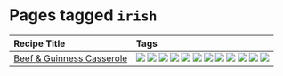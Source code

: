 # Pages tagged `irish`

|Recipe Title|Tags
|:---|:---|
|[Beef & Guinness Casserole](../recipes/beefandguinnesscasserole.md)|[![](https://img.shields.io/badge/tag-amazing-3faa68)](tags/amazing.md) [![](https://img.shields.io/badge/tag-baked-c5d714)](tags/baked.md) [![](https://img.shields.io/badge/tag-beef-93e32e)](tags/beef.md) [![](https://img.shields.io/badge/tag-casserole-c5a27b)](tags/casserole.md) [![](https://img.shields.io/badge/tag-dinner-945e60)](tags/dinner.md) [![](https://img.shields.io/badge/tag-guinness-5f1085)](tags/guinness.md) [![](https://img.shields.io/badge/tag-irish-f3232d)](tags/irish.md) [![](https://img.shields.io/badge/tag-large_quantity-424c13)](tags/large_quantity.md) [![](https://img.shields.io/badge/tag-long_cook_time-29c88d)](tags/long_cook_time.md) [![](https://img.shields.io/badge/tag-long_prep_time-786ed6)](tags/long_prep_time.md) [![](https://img.shields.io/badge/tag-messy-8ce6fc)](tags/messy.md) [![](https://img.shields.io/badge/tag-tricky-b62aa6)](tags/tricky.md)|
